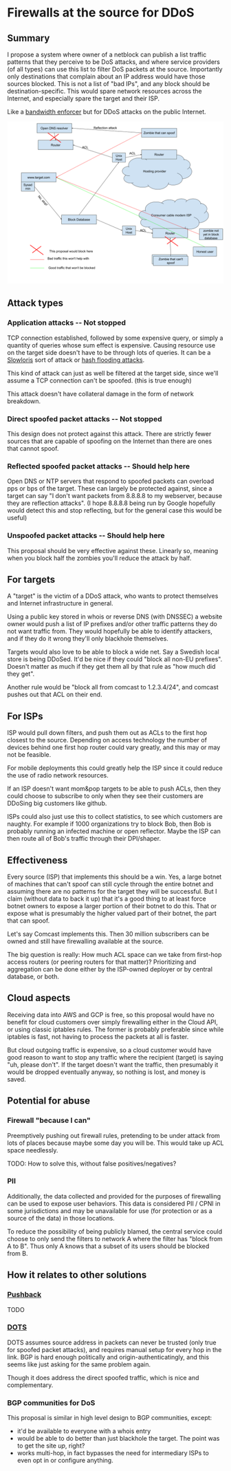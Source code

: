 # Firewalls at the source for DDoS

## Summary

I propose a system where owner of a netblock can publish a list traffic patterns
that they perceive to be DoS attacks, and where service providers (of all types)
can use this list to filter DoS packets at the source. Importantly only
destinations that complain about an IP address would have those sources
blocked. This is not a list of "bad IPs", and any block should be
destination-specific. This would spare network resources across the Internet,
and especially spare the target and their ISP.

Like a [bandwidth enforcer][bwe] but for DDoS attacks on the public Internet.

![intro diagram](intro.png)

## Attack types

### Application attacks -- Not stopped

TCP connection established, followed by some expensive query, or simply a
quantity of queries whose sum effect is expensive. Causing resource use on the
target side doesn't have to be through lots of queries. It can be a [Slowloris][slowloris]
sort of attack or [hash flooding attacks][hash-flooding].

This kind of attack can just as well be filtered at the target side, since we'll
assume a TCP connection can't be spoofed. (this is true enough)

This attack doesn't have collateral damage in the form of network breakdown.

### Direct spoofed packet attacks -- Not stopped

This design does not protect against this attack. There are strictly fewer
sources that are capable of spoofing on the Internet than there are ones that
cannot spoof.

### Reflected spoofed packet attacks -- Should help here

Open DNS or NTP servers that respond to spoofed packets can overload pps or bps
of the target. These can largely be protected against, since a target can say "I
don't want packets from 8.8.8.8 to my webserver, because they are reflection
attacks". (I hope 8.8.8.8 being run by Google hopefully would detect this and
stop reflecting, but for the general case this would be useful)

### Unspoofed packet attacks -- Should help here

This proposal should be very effective against these. Linearly so, meaning when
you block half the zombies you'll reduce the attack by half.

## For targets

A "target" is the victim of a DDoS attack, who wants to protect themselves and
Internet infrastructure in general.

Using a public key stored in whois or reverse DNS (with DNSSEC) a website owner
would push a list of IP prefixes and/or other traffic patterns they do not want
traffic from. They would hopefully be able to identify attackers, and if they do
it wrong they'll only blackhole themselves.

Targets would also love to be able to block a wide net. Say a Swedish local
store is being DDoSed. It'd be nice if they could "block all non-EU
prefixes". Doesn't matter as much if they get them all by that rule as "how much
did they get".

Another rule would be "block all from comcast to 1.2.3.4/24", and comcast pushes
out that ACL on their end.

## For ISPs

ISP would pull down filters, and push them out as ACLs to the first hop closest
to the source. Depending on access technology the number of devices behind one
first hop router could vary greatly, and this may or may not be feasible.

For mobile deployments this could greatly help the ISP since it could reduce the
use of radio network resources.

If an ISP doesn't want mom&pop targets to be able to push ACLs, then they could
choose to subscribe to only when they see their customers are DDoSing big
customers like github.

ISPs could also just use this to collect statistics, to see which customers are
naughty. For example if 1000 organizations try to block Bob, then Bob is
probably running an infected machine or open reflector. Maybe the ISP can then
route all of Bob's traffic through their DPI/shaper.

## Effectiveness

Every source (ISP) that implements this should be a win. Yes, a large botnet of
machines that can't spoof can still cycle through the entire botnet and assuming
there are no patterns for the target they will be successful. But I claim
(without data to back it up) that it's a good thing to at least force botnet
owners to expose a larger portion of their botnet to do this. That or expose
what is presumably the higher valued part of their botnet, the part that can
spoof.

Let's say Comcast implements this. Then 30 million subscribers can be owned and
still have firewalling available at the source.

The big question is really: How much ACL space can we take from first-hop access
routers (or peering routers for that matter)? Prioritizing and aggregation can
be done either by the ISP-owned deployer or by central database, or both.

## Cloud aspects

Receiving data into AWS and GCP is free, so this proposal would have no benefit
for cloud customers over simply firewalling either in the Cloud API, or using
classic iptables rules. The former is probably preferable since while iptables
is fast, not having to process the packets at all is faster.

But cloud outgoing traffic is expensive, so a cloud customer would have good
reason to want to stop any traffic where the recipient (target) is saying "uh,
please don't". If the target doesn't want the traffic, then presumably it would
be dropped eventually anyway, so nothing is lost, and money is saved.

## Potential for abuse

### Firewall "because I can"

Preemptively pushing out firewall rules, pretending to be under attack from lots
of places because maybe some day you will be. This would take up ACL space
needlessly.

TODO: How to solve this, without false positives/negatives?

### PII

Additionally, the data collected and provided for the purposes of firewalling
can be used to expose user behaviors. This data is considered PII / CPNI in
some jurisdictions and may be unavailable for use (for protection or as a source
of the data) in those locations.

To reduce the possibility of being publicly blamed, the central service could
choose to only send the filters to network A where the filter has "block from A
to B". Thus only A knows that a subset of its users should be blocked from B.

## How it relates to other solutions

### [Pushback][pushback]

TODO

### [DOTS][dots]

DOTS assumes source address in packets can never be trusted (only true for
spoofed packet attacks), and requires manual setup for every hop in the
link. BGP is hard enough politically and origin-authenticatingly, and this seems
like just asking for the same problem again.

Though it does address the direct spoofed traffic, which is nice and complementary.

### BGP communities for DoS

This proposal is similar in high level design to BGP communities, except:
* it'd be available to everyone with a whois entry
* would be able to do better than just blackhole the target. The point was to
  get the site *up*, right?
* works multi-hop, in fact bypasses the need for intermediary ISPs to even opt
  in or configure anything.

[bwe]: https://static.googleusercontent.com/media/research.google.com/en//pubs/archive/43838.pdf
[pushback]: https://www.cs.columbia.edu/~smb/papers/pushback-impl.pdf
[dots]: https://datatracker.ietf.org/wg/dots/charter/
[slowloris]: https://en.wikipedia.org/wiki/Slowloris_(software)
[hash-flooding]: https://131002.net/siphash/siphashdos_appsec12_slides.pdf
